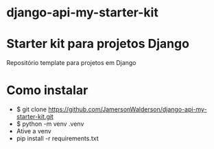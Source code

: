# django-api-my-starter-kit
# Starter kit para projetos Django
Repositório template para projetos em Django

# Como instalar
- $ git clone https://github.com/JamersonWalderson/django-api-my-starter-kit.git
- $ python -m venv .venv
- Ative a venv
- pip install -r requirements.txt
